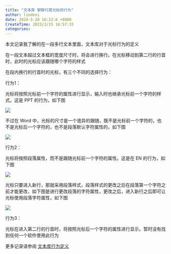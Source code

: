 ```yaml
---
title: "文本库 聊聊行首光标的行为"
author: lindexi
date: 2024-5-20 16:22:6 +0800
CreateTime: 2023/2/15 16:57:33
categories: 
---
```


本文记录我了解的在一段多行文本里面，文本库对于光标行为的定义

<!--more-->


<!-- CreateTime:2023/2/15 16:57:33 -->

<!-- 发布 -->
<!-- 博客 -->

在一段文本超过文本框的宽度尺寸时，将会进行换行。在光标移动到第二行的行首时，此时的光标应该跟随哪个字符的样式

在段内换行的行首时的光标，有三个不同的选择行为：

行为1：

光标将按照光标前一个字符的属性进行显示，输入时也继承光标前一个字符的样式。这是 PPT 的行为，如下图

![](http://image.acmx.xyz/lindexi%2F%25E8%25A1%258C%25E4%25B8%25BA%25E5%25AE%259A%25E4%25B9%25890.gif)

不过在 Word 中，光标的尺寸是一个诡异的跟随，既不是光标前一个字符的，也不是光标后一个字符的，也不是段落默认字符属性的，如下图

![](http://image.acmx.xyz/lindexi%2F%25E8%25A1%258C%25E4%25B8%25BA%25E5%25AE%259A%25E4%25B9%25893.gif)

行为2：

光标将按照段落属性，而不是跟随光标前一个字符的属性。这是在 EN 的行为，如下图

![](http://image.acmx.xyz/lindexi%2F%25E8%25A1%258C%25E4%25B8%25BA%25E5%25AE%259A%25E4%25B9%25891.gif)

光标只要进入新行，那就采用段落样式，段落样式的更改之后在段落第一个字符之前才能更改，如下图是进行更改段落的字符属性，更改之后，进入新行之后即可让光标使用段落字符属性，如下图

![](http://image.acmx.xyz/lindexi%2F%25E8%25A1%258C%25E4%25B8%25BA%25E5%25AE%259A%25E4%25B9%25892.gif)

行为3：

光标在进入第二行的行首时，将按照光标后一个字符的属性进行显示。暂时没有找到任何一个软件使用此行为

更多记录请参阅 [文本库行为定义](https://github.com/lindexi/lindexi_gd/blob/5f26ee3da7b682d65482b0cea9d17b5188509c1a/LightTextEditorPlus/Docs/%E8%A1%8C%E4%B8%BA%E5%AE%9A%E4%B9%89.md)
